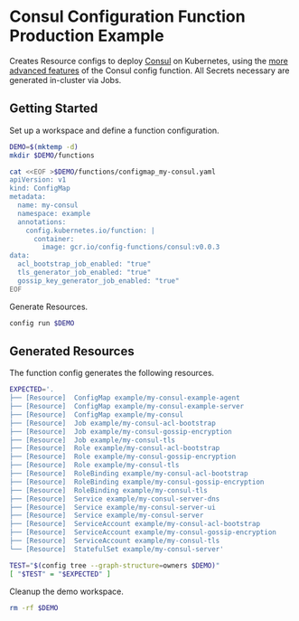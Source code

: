 [consul]: https://www.consul.io/

# Consul Configuration Function Production Example

Creates Resource configs to deploy [Consul][consul] on Kubernetes, using the
[more advanced features](./README.md#function-features) of the Consul config
function. All Secrets necessary are generated in-cluster via Jobs.

## Getting Started

Set up a workspace and define a function configuration.
<!-- @createFunctionConfig @test -->
```sh
DEMO=$(mktemp -d)
mkdir $DEMO/functions

cat <<EOF >$DEMO/functions/configmap_my-consul.yaml
apiVersion: v1
kind: ConfigMap
metadata:
  name: my-consul
  namespace: example
  annotations:
    config.kubernetes.io/function: |
      container:
        image: gcr.io/config-functions/consul:v0.0.3
data:
  acl_bootstrap_job_enabled: "true"
  tls_generator_job_enabled: "true"
  gossip_key_generator_job_enabled: "true"
EOF
```

Generate Resources.
<!-- @generateInitialResources @test -->
```sh
config run $DEMO
```

## Generated Resources

The function config generates the following resources.
<!-- @verifyResourceList @test -->
```sh
EXPECTED='.
├── [Resource]  ConfigMap example/my-consul-example-agent
├── [Resource]  ConfigMap example/my-consul-example-server
├── [Resource]  ConfigMap example/my-consul
├── [Resource]  Job example/my-consul-acl-bootstrap
├── [Resource]  Job example/my-consul-gossip-encryption
├── [Resource]  Job example/my-consul-tls
├── [Resource]  Role example/my-consul-acl-bootstrap
├── [Resource]  Role example/my-consul-gossip-encryption
├── [Resource]  Role example/my-consul-tls
├── [Resource]  RoleBinding example/my-consul-acl-bootstrap
├── [Resource]  RoleBinding example/my-consul-gossip-encryption
├── [Resource]  RoleBinding example/my-consul-tls
├── [Resource]  Service example/my-consul-server-dns
├── [Resource]  Service example/my-consul-server-ui
├── [Resource]  Service example/my-consul-server
├── [Resource]  ServiceAccount example/my-consul-acl-bootstrap
├── [Resource]  ServiceAccount example/my-consul-gossip-encryption
├── [Resource]  ServiceAccount example/my-consul-tls
└── [Resource]  StatefulSet example/my-consul-server'

TEST="$(config tree --graph-structure=owners $DEMO)"
[ "$TEST" = "$EXPECTED" ]
```

Cleanup the demo workspace.
<!-- @cleanupWorkspace @test -->
```sh
rm -rf $DEMO
```

